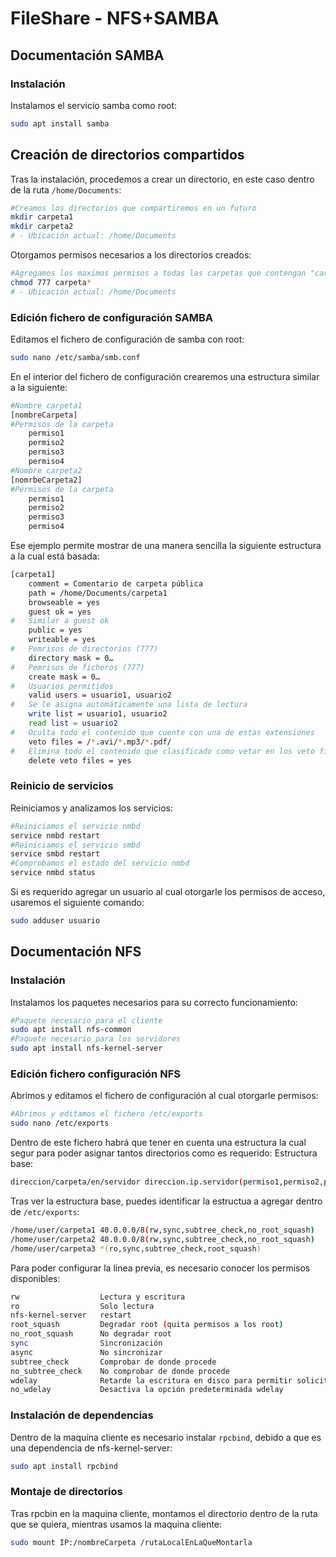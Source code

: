 # FileShare - NFS+SAMBA
<!--Documentado por Andrés Abadías (Nisamov)-->

## Documentación SAMBA
### Instalación
Instalamos el servicio samba como root:
```bash
sudo apt install samba
```
## Creación de directorios compartidos
Tras la instalación, procedemos a crear un directorio, en este caso dentro de la ruta `/home/Documents`:
```bash
#Creamos los directorios que compartiremos en un futuro
mkdir carpeta1
mkdir carpeta2
# - Ubicación actual: /home/Documents
```
Otorgamos permisos necesarios a los directorios creados:
```bash
#Agregamos los maximos permisos a todas las carpetas que contengan "carpeta" sin importar su continuación, permitiendo englobar tanto a carpeta1 como a carpeta2
chmod 777 carpeta*
# - Ubicación actual: /home/Documents
```
### Edición fichero de configuración SAMBA
Editamos el fichero de configuración de samba con root:
```bash
sudo nano /etc/samba/smb.conf
```
En el interior del fichero de configuración crearemos una estructura similar a la siguiente:
```bash
#Nombre carpeta1
[nombreCarpeta]
#Permisos de la carpeta
    permiso1
    permiso2
    permiso3
    permiso4
#Nombre carpeta2
[nomrbeCarpeta2]
#Permisos de la carpeta
    permiso1
    permiso2
    permiso3
    permiso4
```
Ese ejemplo permite mostrar de una manera sencilla la siguiente estructura a la cual está basada:
```bash
[carpeta1]
    comment = Comentario de carpeta pública
	path = /home/Documents/carpeta1
	browseable = yes
	guest ok = yes
#   Similar a guest ok
	public = yes
	writeable = yes
#   Pemrisos de directorios (777)
	directory mask = 0…
#   Pemrisos de ficheros (777)
	create mask = 0…
#   Usuarios permitidos
	valid users = usuario1, usuario2
#   Se le asigna automáticamente una lista de lectura
	write list = usuario1, usuario2
	read list = usuario2
#   Oculta todo el contenido que cuente con una de estas extensiones
	veto files = /*.avi/*.mp3/*.pdf/
#   Elimina todo el contenido que clasificado como vetar en los veto files
	delete veto files = yes
```
### Reinicio de servicios
Reiniciamos y analizamos los servicios:
```bash
#Reiniciamos el servicio nmbd
service nmbd restart
#Reiniciamos el servicio smbd
service smbd restart
#Comprobamos el estado del servicio nmbd
service nmbd status
```
Si es requerido agregar un usuario al cual otorgarle los permisos de acceso, usaremos el siguiente comando:
```bash
sudo adduser usuario
```

## Documentación NFS
### Instalación
Instalamos los paquetes necesarios para su correcto funcionamiento:
```bash
#Paquete necesario para el cliente
sudo apt install nfs-common
#Paquete necesario para los servidores
sudo apt install nfs-kernel-server
```
### Edición fichero configuración NFS
Abrimos y editamos el fichero de configuración al cual otorgarle permisos:
```bash
#Abrimos y editamos el fichero /etc/exports
sudo nano /etc/exports
```
Dentro de este fichero habrá que tener en cuenta una estructura la cual segur para poder asignar tantos directorios como es requerido:
Estructura base:
```bash
direccion/carpeta/en/servidor direccion.ip.servidor(permiso1,permiso2,permiso3)
```
Tras ver la estructura base, puedes identificar la estructua a agregar dentro de `/etc/exports`:
```bash
/home/user/carpeta1 40.0.0.0/8(rw,sync,subtree_check,no_root_squash)
/home/user/carpeta2 40.0.0.0/8(rw,sync,subtree_check,no_root_squash)
/home/user/carpeta3 *(ro,sync,subtree_check,root_squash)
```
Para poder configurar la linea previa, es necesario conocer los permisos disponibles:
```bash
rw			        Lectura y escritura
ro                  Solo lectura
nfs-kernel-server   restart
root_squash         Degradar root (quita permisos a los root)		
no_root_squash      No degradar root						
sync        		Sincronización						
async		        No sincronizar						
subtree_check		Comprobar de donde procede				
no_subtree_check	No comprobar de donde procede
wdelay		        Retarde la escritura en disco para permitir solicitudes consignadas
no_wdelay		    Desactiva la opción predeterminada wdelay
```
### Instalación de dependencias
Dentro de la maquina cliente es necesario instalar `rpcbind`, debido a que es una dependencia de nfs-kernel-server:
```bash
sudo apt install rpcbind
```
### Montaje de directorios
Tras rpcbin en la maquina cliente, montamos el directorio dentro de la ruta que se quiera, mientras usamos la maquina cliente:
```bash
sudo mount IP:/nombreCarpeta /rutaLocalEnLaQueMontarla
```